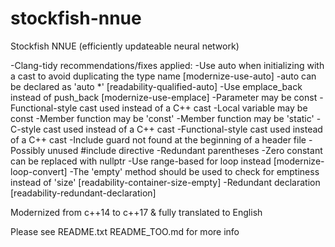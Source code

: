# stockfish-nnue
Stockfish NNUE (efficiently updateable neural network)

-Clang-tidy recommendations/fixes applied:
-Use auto when initializing with a cast to avoid duplicating the type name [modernize-use-auto]
-auto can be declared as 'auto *' [readability-qualified-auto]
-Use emplace_back instead of push_back [modernize-use-emplace]
-Parameter may be const
-Functional-style cast used instead of a C++ cast
-Local variable may be const
-Member function may be 'const'
-Member function may be 'static'
-C-style cast used instead of a C++ cast
-Functional-style cast used instead of a C++ cast
-Include guard not found at the beginning of a header file
-Possibly unused #include directive
-Redundant parentheses
-Zero constant can be replaced with nullptr
-Use range-based for loop instead [modernize-loop-convert]
-The 'empty' method should be used to check for emptiness instead of 'size' [readability-container-size-empty]
-Redundant declaration [readability-redundant-declaration]

Modernized from c++14 to c++17 & fully translated to English

Please see
README.txt
README_TOO.md
for more info